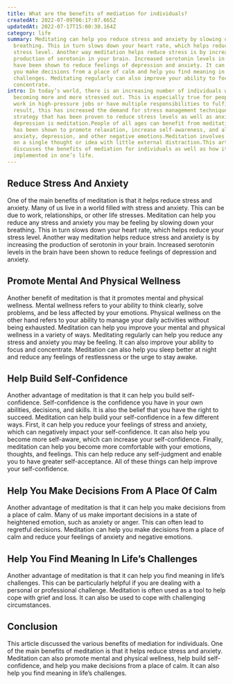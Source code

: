 ```yaml
---
title: What are the benefits of mediation for individuals?
createdAt: 2022-07-09T06:17:07.665Z
updatedAt: 2022-07-17T15:00:30.164Z
category: life
summary: Meditating can help you reduce stress and anxiety by slowing down your
  breathing. This in turn slows down your heart rate, which helps reduce your
  stress level. Another way meditation helps reduce stress is by increasing the
  production of serotonin in your brain. Increased serotonin levels in the brain
  have been shown to reduce feelings of depression and anxiety. It can also help
  you make decisions from a place of calm and help you find meaning in life’s
  challenges. Meditating regularly can also improve your ability to focus and
  concentrate.
intro: In today’s world, there is an increasing number of individuals who are
  becoming more and more stressed out. This is especially true for people who
  work in high-pressure jobs or have multiple responsibilities to fulfill. As a
  result, this has increased the demand for stress management techniques.One
  strategy that has been proven to reduce stress levels as well as anxiety and
  depression is meditation.People of all ages can benefit from meditation. It
  has been shown to promote relaxation, increase self-awareness, and alleviate
  anxiety, depression, and other negative emotions.Meditation involves focusing
  on a single thought or idea with little external distraction.This article
  discusses the benefits of mediation for individuals as well as how it can be
  implemented in one’s life.
---
```


## Reduce Stress And Anxiety

One of the main benefits of meditation is that it helps reduce stress and anxiety. Many of us live in a world filled with stress and anxiety. This can be due to work, relationships, or other life stresses. Meditation can help you reduce any stress and anxiety you may be feeling by slowing down your breathing. This in turn slows down your heart rate, which helps reduce your stress level. Another way meditation helps reduce stress and anxiety is by increasing the production of serotonin in your brain. Increased serotonin levels in the brain have been shown to reduce feelings of depression and anxiety.

## Promote Mental And Physical Wellness

Another benefit of meditation is that it promotes mental and physical wellness. Mental wellness refers to your ability to think clearly, solve problems, and be less affected by your emotions. Physical wellness on the other hand refers to your ability to manage your daily activities without being exhausted. Meditation can help you improve your mental and physical wellness in a variety of ways. Meditating regularly can help you reduce any stress and anxiety you may be feeling. It can also improve your ability to focus and concentrate. Meditation can also help you sleep better at night and reduce any feelings of restlessness or the urge to stay awake.

## Help Build Self-Confidence

Another advantage of meditation is that it can help you build self-confidence. Self-confidence is the confidence you have in your own abilities, decisions, and skills. It is also the belief that you have the right to succeed. Meditation can help build your self-confidence in a few different ways. First, it can help you reduce your feelings of stress and anxiety, which can negatively impact your self-confidence. It can also help you become more self-aware, which can increase your self-confidence. Finally, meditation can help you become more comfortable with your emotions, thoughts, and feelings. This can help reduce any self-judgment and enable you to have greater self-acceptance. All of these things can help improve your self-confidence.

## Help You Make Decisions From A Place Of Calm

Another advantage of meditation is that it can help you make decisions from a place of calm. Many of us make important decisions in a state of heightened emotion, such as anxiety or anger. This can often lead to regretful decisions. Meditation can help you make decisions from a place of calm and reduce your feelings of anxiety and negative emotions.

## Help You Find Meaning In Life’s Challenges

Another advantage of meditation is that it can help you find meaning in life’s challenges. This can be particularly helpful if you are dealing with a personal or professional challenge. Meditation is often used as a tool to help cope with grief and loss. It can also be used to cope with challenging circumstances.

## Conclusion

This article discussed the various benefits of mediation for individuals. One of the main benefits of meditation is that it helps reduce stress and anxiety. Meditation can also promote mental and physical wellness, help build self-confidence, and help you make decisions from a place of calm. It can also help you find meaning in life’s challenges.
